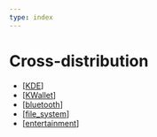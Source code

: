 ```yaml
---
type: index
---
```


# Cross-distribution

- [[KDE]]
- [[KWallet]]
- [[bluetooth]]
- [[file_system]]
- [[entertainment]]

[//begin]: # "Autogenerated link references for markdown compatibility"
[KDE]: KDE.md "KDE Plasma Tweak"
[KWallet]: KWallet.md "KWallet"
[bluetooth]: bluetooth.md "Use the Same Bluetooth Device on Linux and Windows Dual Boot System"
[entertainment]: entertainment.md "Entertainment"
[file_system]: file_system.md "File Systems"
[//end]: # "Autogenerated link references"
